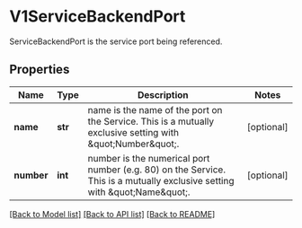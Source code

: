 # V1ServiceBackendPort

ServiceBackendPort is the service port being referenced.

## Properties
Name | Type | Description | Notes
------------ | ------------- | ------------- | -------------
**name** | **str** | name is the name of the port on the Service. This is a mutually exclusive setting with \&quot;Number\&quot;. | [optional] 
**number** | **int** | number is the numerical port number (e.g. 80) on the Service. This is a mutually exclusive setting with \&quot;Name\&quot;. | [optional] 

[[Back to Model list]](../README.md#documentation-for-models) [[Back to API list]](../README.md#documentation-for-api-endpoints) [[Back to README]](../README.md)


